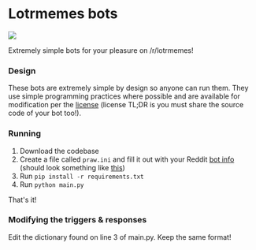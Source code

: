 # Lotrmemes bots

![](https://i.imgur.com/OmC1fEK.png)

Extremely simple bots for your pleasure on /r/lotrmemes!

### Design

These bots are extremely simple by design so anyone can run them. They use simple programming practices where possible and are available for modification per the [license](https://github.com/dginovker/r-lotrmemes-bots/blob/master/LICENSE) (license TL;DR is you must share the source code of your bot too!).

### Running

1. Download the codebase
2. Create a file called `praw.ini` and fill it out with your Reddit [bot info](https://www.reddit.com/r/redditdev/comments/hasnnc/where_do_i_find_the_reddit_client_id_and_secret/) (should look something like [this](https://i.imgur.com/wCuAGLG.png))
3. Run `pip install -r requirements.txt`
4. Run `python main.py`

That's it!

### Modifying the triggers & responses

Edit the dictionary found on line 3 of main.py. Keep the same format!
